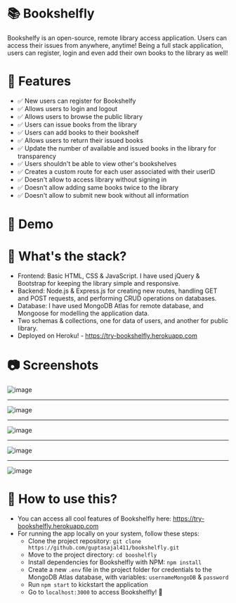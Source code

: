 # 📚 Bookshelfly
Bookshelfy is an open-source, remote library access application. Users can access their issues from anywhere, anytime! Being a full stack application, users can register, login and even add their own books to the library as well!

# 🥳 Features
- ✅ New users can register for Bookshelfy
- ✅ Allows users to login and logout
- ✅ Allows users to browse the public library
- ✅ Users can issue books from the library
- ✅ Users can add books to their bookshelf
- ✅ Allows users to return their issued books
- ✅ Update the number of available and issued books in the library for transparency
- ✅ Users shouldn't be able to view other's bookshelves
- ✅ Creates a custom route for each user associated with their userID
- ✅ Doesn't allow to access library without signing in
- ✅ Doesn't allow adding same books twice to the library
- ✅ Doesn't allow to submit new book without all information

# 🎥 Demo

# 🧐 What's the stack?
- Frontend: Basic HTML, CSS & JavaScript. I have used jQuery & Bootstrap for keeping the library simple and responsive.
- Backend: Node.js & Express.js for creating new routes, handling GET and POST requests, and performing CRUD operations on databases.
- Database: I have used MongoDB Atlas for remote database, and Mongoose for modelling the application data.
- Two schemas & collections, one for data of users, and another for public library.
- Deployed on Heroku! - https://try-bookshelfly.herokuapp.com

# 📷 Screenshots
![image](https://user-images.githubusercontent.com/70312106/133935324-d7f88ac6-39ad-4ea6-a9f0-fbe53e2376ed.png)

<hr>

![image](https://user-images.githubusercontent.com/70312106/133935327-3a85c225-0d37-4109-8fec-ade4bf4c478d.png)

<hr>

![image](https://user-images.githubusercontent.com/70312106/133935331-b09e6f4c-cd62-47e6-bdb1-9996148a2b20.png)

<hr>

![image](https://user-images.githubusercontent.com/70312106/133935333-00423f16-75e4-45b0-81d5-4d47354a8f6f.png)

<hr>

![image](https://user-images.githubusercontent.com/70312106/133935335-2b27f278-e581-41ff-b114-9e835aed29e7.png)



# 🤔 How to use this?
- You can access all cool features of Bookshelfly here: https://try-bookshelfly.herokuapp.com
- For running the app locally on your system, follow these steps: 
  -  Clone the project repository: `git clone https://github.com/guptasajal411/bookshelfly.git`
  -  Move to the project directory: `cd booshelfly`
  -  Install dependencies for Bookshelfly with NPM: `npm install`
  -  Create a new `.env` file in the project folder for credentials to the MongoDB Atlas database, with variables: `usernameMongoDB` & `password`
  -  Run `npm start` to kickstart the application
  -  Go to `localhost:3000` to access Bookshelfly! 🥳
